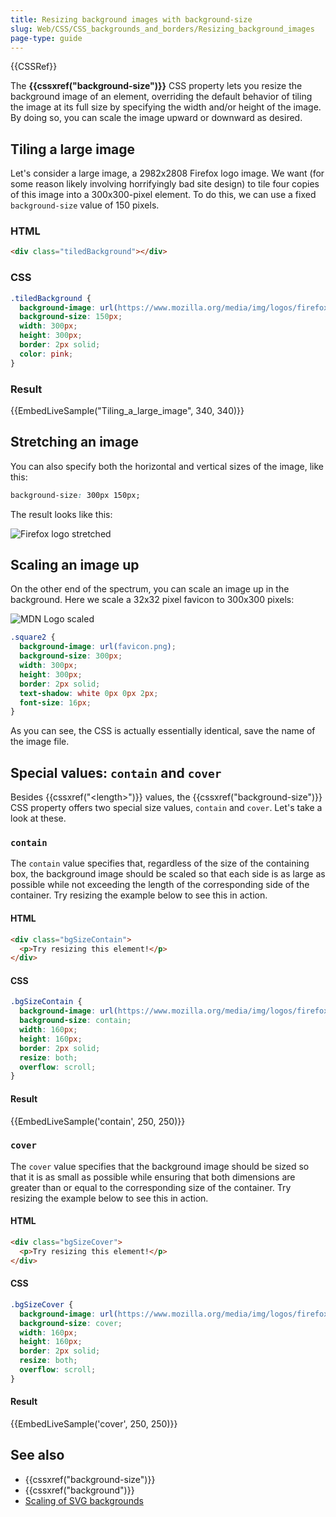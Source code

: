 ```yaml
---
title: Resizing background images with background-size
slug: Web/CSS/CSS_backgrounds_and_borders/Resizing_background_images
page-type: guide
---
```


{{CSSRef}}

The **{{cssxref("background-size")}}** CSS property lets you resize the background image of an element, overriding the default behavior of tiling the image at its full size by specifying the width and/or height of the image. By doing so, you can scale the image upward or downward as desired.

## Tiling a large image

Let's consider a large image, a 2982x2808 Firefox logo image. We want (for some reason likely involving horrifyingly bad site design) to tile four copies of this image into a 300x300-pixel element. To do this, we can use a fixed `background-size` value of 150 pixels.

### HTML

```html
<div class="tiledBackground"></div>
```

### CSS

```css
.tiledBackground {
  background-image: url(https://www.mozilla.org/media/img/logos/firefox/logo-quantum.9c5e96634f92.png);
  background-size: 150px;
  width: 300px;
  height: 300px;
  border: 2px solid;
  color: pink;
}
```

### Result

{{EmbedLiveSample("Tiling_a_large_image", 340, 340)}}

## Stretching an image

You can also specify both the horizontal and vertical sizes of the image, like this:

```css
background-size: 300px 150px;
```

The result looks like this:

![Firefox logo stretched](stretched_firefox_logo.png)

## Scaling an image up

On the other end of the spectrum, you can scale an image up in the background. Here we scale a 32x32 pixel favicon to 300x300 pixels:

![MDN Logo scaled](scaled_mdn_logo.png)

```css
.square2 {
  background-image: url(favicon.png);
  background-size: 300px;
  width: 300px;
  height: 300px;
  border: 2px solid;
  text-shadow: white 0px 0px 2px;
  font-size: 16px;
}
```

As you can see, the CSS is actually essentially identical, save the name of the image file.

## Special values: `contain` and `cover`

Besides {{cssxref("&lt;length&gt;")}} values, the {{cssxref("background-size")}} CSS property offers two special size values, `contain` and `cover`. Let's take a look at these.

### `contain`

The `contain` value specifies that, regardless of the size of the containing box, the background image should be scaled so that each side is as large as possible while not exceeding the length of the corresponding side of the container. Try resizing the example below to see this in action.

#### HTML

```html
<div class="bgSizeContain">
  <p>Try resizing this element!</p>
</div>
```

#### CSS

```css
.bgSizeContain {
  background-image: url(https://www.mozilla.org/media/img/logos/firefox/logo-quantum.9c5e96634f92.png);
  background-size: contain;
  width: 160px;
  height: 160px;
  border: 2px solid;
  resize: both;
  overflow: scroll;
}
```

#### Result

{{EmbedLiveSample('contain', 250, 250)}}

### `cover`

The `cover` value specifies that the background image should be sized so that it is as small as possible while ensuring that both dimensions are greater than or equal to the corresponding size of the container. Try resizing the example below to see this in action.

#### HTML

```html
<div class="bgSizeCover">
  <p>Try resizing this element!</p>
</div>
```

#### CSS

```css
.bgSizeCover {
  background-image: url(https://www.mozilla.org/media/img/logos/firefox/logo-quantum.9c5e96634f92.png);
  background-size: cover;
  width: 160px;
  height: 160px;
  border: 2px solid;
  resize: both;
  overflow: scroll;
}
```

#### Result

{{EmbedLiveSample('cover', 250, 250)}}

## See also

- {{cssxref("background-size")}}
- {{cssxref("background")}}
- [Scaling of SVG backgrounds](/en-US/docs/Web/CSS/Scaling_of_SVG_backgrounds)
